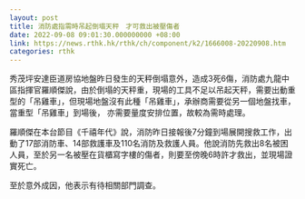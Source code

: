 ```yaml
---
layout: post
title: 消防處指需時吊起倒塌天秤　才可救出被壓傷者
date: 2022-09-08 09:01:30.000000000 +08:00
link: https://news.rthk.hk/rthk/ch/component/k2/1666008-20220908.htm
categories: rthk
---
```


秀茂坪安達臣道房協地盤昨日發生的天秤倒塌意外，造成3死6傷，消防處九龍中區指揮官羅順傑說，由於倒塌的天秤重，現場的工具不足以吊起天秤，需要出動重型的「吊雞車」，但現場地盤沒有此種「吊雞車」，承辦商需要從另一個地盤找車， 當重型「吊雞車」到場後， 亦需要量度安排位置，故較為需時處理。

羅順傑在本台節目《千禧年代》說，消防昨日接報後7分鐘到場展開搜救工作，出動了17部消防車、14部救護車及110名消防及救護人員。他說消防先救出8名被困人員，至於另一名被壓在貨櫃寫字樓的傷者，則要至傍晚6時許才救出，並現場證實死亡。

至於意外成因，他表示有待相關部門調查。
